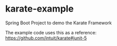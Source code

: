 # karate-example
Spring Boot Project to demo the Karate Framework

The example code uses this as a reference:
https://github.com/intuit/karate#junit-5
